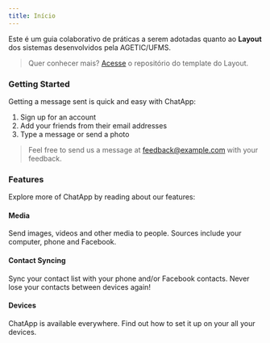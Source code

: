 ```yaml
---
title: Início
---
```


Este é um guia colaborativo de práticas a serem adotadas quanto ao **Layout** dos sistemas desenvolvidos pela AGETIC/UFMS.


> Quer conhecer mais? [Acesse](https://gitlab.ufms.br/ingrid.curimbaba/layout) o repositório do template do Layout.

### Getting Started

Getting a message sent is quick and easy with ChatApp:

1. Sign up for an account
2. Add your friends from their email addresses
3. Type a message or send a photo

> Feel free to send us a message at [feedback@example.com](mailto:feedback@example.com) with your feedback.

### Features

Explore more of ChatApp by reading about our features:

#### Media

Send images, videos and other media to people. Sources include your computer, phone and Facebook.

#### Contact Syncing

Sync your contact list with your phone and/or Facebook contacts. Never lose your contacts between devices again!

#### Devices

ChatApp is available everywhere. Find out how to set it up on your all your devices.
